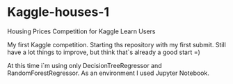 # Kaggle-houses-1
Housing Prices Competition for Kaggle Learn Users

My first Kaggle competition. Starting ths repository with my first submit. Still have a lot things to improve, but think that`s already a good start =)

At this time i`m using only DecisionTreeRegressor and RandomForestRegressor. As an environment I used Jupyter Notebook.
